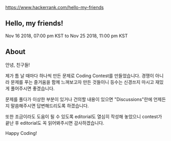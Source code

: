 https://www.hackerrank.com/hello-my-friends

## Hello, my friends!
Nov 16 2018, 07:00 pm KST to Nov 25 2018, 11:00 pm KST

## About
안녕, 친구들!

제가 틈 날 때마다 하나씩 만든 문제로 Coding Contest를 만들었습니다. 경쟁이 아니라 문제를 푸는 즐거움을 함께 느껴보고자 만든 것들이니 등수는 신경쓰지 마시고 재밌게 풀어주시면 좋겠습니다.

문제를 풀다가 이상한 부분이 있거나 건의할 내용이 있으면 "Discussions"란에 언제든지 말씀해주시면 답변해드리도록 하겠습니다.

또한 조금이라도 도움이 될 수 있도록 editorial도 열심히 작성해 놓았으니 contest가 끝난 후 editorial도 꼭 읽어봐주시면 감사하겠습니다.

Happy Coding!
